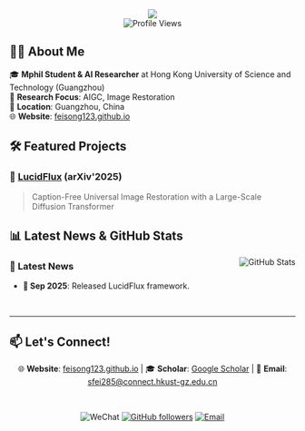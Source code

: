<div align="center">
  <img src="https://capsule-render.vercel.app/api?type=waving&color=gradient&customColorList=24&height=120&section=header&text=Song%20Fei&fontSize=30&fontColor=gradient&animation=fadeIn&fontAlignY=35" />
</div>

<!-- <div align="center">
  <img src="https://readme-typing-svg.herokuapp.com?font=Caveat&pause=1000&color=8B5CF6&center=true&vCenter=true&width=450&lines=Losing+Ground+Now%2C+Gaining+Miles+Tomorrow%21&size=28" alt="Typing SVG" />
</div> -->

<div align="center">
  <img src="https://komarev.com/ghpvc/?username=FeiSong123&label=Profile%20views&color=8B5CF6&style=flat" alt="Profile Views" />

</div>

## 🧑‍🎓 About Me

🎓 **Mphil Student & AI Researcher** at Hong Kong University of Science and Technology (Guangzhou)  
🔬 **Research Focus**: AIGC, Image Restoration  
📍 **Location**: Guangzhou, China  
🌐 **Website**: [feisong123.github.io](https://feisong123.github.io/)


## 🛠️ Featured Projects

### 🎯 [LucidFlux](https://w2genai-lab.github.io/LucidFlux/) (arXiv'2025)
> Caption-Free Universal Image Restoration with a Large-Scale Diffusion Transformer

## 📊 Latest News & GitHub Stats

<img align="right" src="https://github-readme-stats.vercel.app/api?username=FeiSong123&show_icons=true&theme=radical&hide_border=true&card_width=400&card_height=280&bg_color=1a1b27&title_color=8B5CF6&text_color=a9b1d6&icon_color=bb9af7" alt="GitHub Stats" />

### 🌟 Latest News
- **🚀 Sep 2025**: Released LucidFlux framework.

<br clear="right">

---

## 📫 Let's Connect!

<div align="center">

🌐 **Website**: [feisong123.github.io](https://feisong123.github.io/) | 🎓 **Scholar**: [Google Scholar](https://scholar.google.com/citations?user=3Kj6HaoAAAAJ) | 📧 **Email**: [sfei285@connect.hkust-gz.edu.cn](mailto:sfei285@connect.hkust-gz.edu.cn)

<br>

![WeChat](https://img.shields.io/badge/WeChat-s18376139106-8B5CF6?style=flat-square&logo=wechat&logoColor=white)
[![GitHub followers](https://img.shields.io/github/followers/FeiSong123?label=Follow&style=flat-square&color=8B5CF6)](https://github.com/FeiSong123)
[![Email](https://img.shields.io/badge/Email-Available-8B5CF6?style=flat-square&color=8B5CF6)](mailto:sfei285@connect.hkust-gz.edu.cn)


</div>

